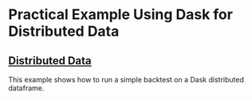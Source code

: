 # Practical Example Using Dask for Distributed Data

## [Distributed Data](dask-distributed-data.ipynb) 
This example shows how to run a simple backtest on a Dask distributed dataframe.